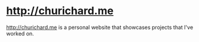 http://churichard.me
============
http://churichard.me is a personal website that showcases projects that I've worked on.